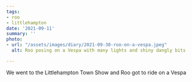 ```yaml
---
tags:
- roo
- littlehampton
date: '2021-09-11'
summary: ''
photo:
- url: "/assets/images/diary/2021-09-30-roo-on-a-vespa.jpeg"
  alt: Roo posing on a Vespa with many lights and shiny dangly bits

---
```

We went to the Littlehampton Town Show and Roo got to ride on a Vespa